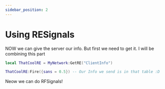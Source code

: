 ```yaml
---
sidebar_position: 2
---
```


# Using RESignals

NOW we can give the server our info. But first we need to get it. I will be combining this part

```lua
local ThatCoolRE = MyNetwork:GetRE("ClientInfo")

ThatCoolRE:Fire({sans = 0.5}) -- Our Info we send is in that table :D
```

Neow we can do RFSignals!